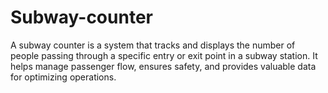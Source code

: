 # Subway-counter
A subway counter is a system that tracks and displays the number of people passing through a specific entry or exit point in a subway station. It helps manage passenger flow, ensures safety, and provides valuable data for optimizing operations.
